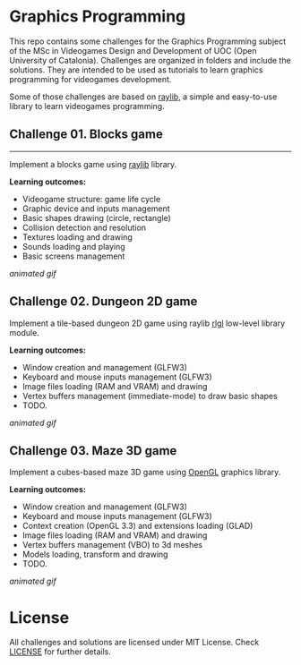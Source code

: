 # Graphics Programming
This repo contains some challenges for the Graphics Programming subject of the MSc in Videogames Design and Development of UOC (Open University of Catalonia). Challenges are organized in folders and include the solutions. They are intended to be used as tutorials to learn graphics programming for videogames development.

Some of those challenges are based on [raylib](http://www.raylib.com/), a simple and easy-to-use library to learn videogames programming.

## Challenge 01. Blocks game
----------------------------

Implement a blocks game using [raylib](http://www.raylib.com/) library.

**Learning outcomes:**
 - Videogame structure: game life cycle
 - Graphic device and inputs management
 - Basic shapes drawing (circle, rectangle)
 - Collision detection and resolution
 - Textures loading and drawing
 - Sounds loading and playing
 - Basic screens management

*animated gif*

## Challenge 02. Dungeon 2D game

Implement a tile-based dungeon 2D game using raylib [rlgl](https://github.com/raysan5/raylib/blob/develop/src/rlgl.c) low-level library module.

**Learning outcomes:**
 - Window creation and management (GLFW3)
 - Keyboard and mouse inputs management (GLFW3)
 - Image files loading (RAM and VRAM) and drawing
 - Vertex buffers management (immediate-mode) to draw basic shapes
 - TODO.

*animated gif*


## Challenge 03. Maze 3D game

Implement a cubes-based maze 3D game using [OpenGL](https://en.wikipedia.org/wiki/OpenGL) graphics library.

**Learning outcomes:**
 - Window creation and management (GLFW3)
 - Keyboard and mouse inputs management (GLFW3)
 - Context creation (OpenGL 3.3) and extensions loading (GLAD)
 - Image files loading (RAM and VRAM) and drawing
 - Vertex buffers management (VBO) to 3d meshes
 - Models loading, transform and drawing
 - TODO.

*animated gif*

# License

All challenges and solutions are licensed under MIT License. Check [LICENSE](LICENSE) for further details.
